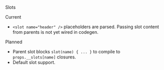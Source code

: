 Slots

Current
- `<slot name="header" />` placeholders are parsed. Passing slot content from parents is not yet wired in codegen.

Planned
- Parent slot blocks `slot(name) { ... }` to compile to `props.__slots[name]` closures.
- Default slot support.


